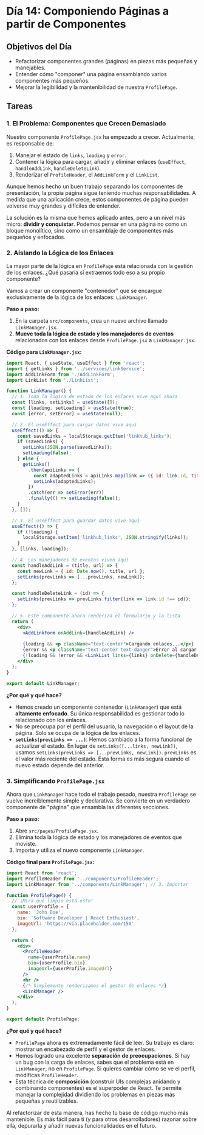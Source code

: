 # Día 14: Componiendo Páginas a partir de Componentes

## Objetivos del Día

-   Refactorizar componentes grandes (páginas) en piezas más pequeñas y manejables.
-   Entender cómo "componer" una página ensamblando varios componentes más pequeños.
-   Mejorar la legibilidad y la mantenibilidad de nuestra `ProfilePage`.

## Tareas

### 1. El Problema: Componentes que Crecen Demasiado

Nuestro componente `ProfilePage.jsx` ha empezado a crecer. Actualmente, es responsable de:

1.  Manejar el estado de `links`, `loading` y `error`.
2.  Contener la lógica para cargar, añadir y eliminar enlaces (`useEffect`, `handleAddLink`, `handleDeleteLink`).
3.  Renderizar el `ProfileHeader`, el `AddLinkForm` y el `LinkList`.

Aunque hemos hecho un buen trabajo separando los componentes de presentación, la propia página sigue teniendo muchas responsabilidades. A medida que una aplicación crece, estos componentes de página pueden volverse muy grandes y difíciles de entender.

La solución es la misma que hemos aplicado antes, pero a un nivel más micro: **dividir y conquistar**. Podemos pensar en una página no como un bloque monolítico, sino como un ensamblaje de componentes más pequeños y enfocados.

### 2. Aislando la Lógica de los Enlaces

La mayor parte de la lógica en `ProfilePage` está relacionada con la gestión de los enlaces. ¿Qué pasaría si extraemos todo eso a su propio componente?

Vamos a crear un componente "contenedor" que se encargue exclusivamente de la lógica de los enlaces: `LinkManager`.

**Paso a paso:**

1.  En la carpeta `src/components`, crea un nuevo archivo llamado `LinkManager.jsx`.
2.  **Mueve toda la lógica de estado y los manejadores de eventos** relacionados con los enlaces desde `ProfilePage.jsx` a `LinkManager.jsx`.

**Código para `LinkManager.jsx`:**

```jsx
import React, { useState, useEffect } from 'react';
import { getLinks } from '../services/linkService';
import AddLinkForm from './AddLinkForm';
import LinkList from './LinkList';

function LinkManager() {
  // 1. Toda la lógica de estado de los enlaces vive aquí ahora
  const [links, setLinks] = useState([]);
  const [loading, setLoading] = useState(true);
  const [error, setError] = useState(null);

  // 2. El useEffect para cargar datos vive aquí
  useEffect(() => {
    const savedLinks = localStorage.getItem('linkhub_links');
    if (savedLinks) {
      setLinks(JSON.parse(savedLinks));
      setLoading(false);
    } else {
      getLinks()
        .then(apiLinks => {
          const adaptedLinks = apiLinks.map(link => ({ id: link.id, title: link.title, url: `https://jsonplaceholder.typicode.com/todos/${link.id}` }));
          setLinks(adaptedLinks);
        })
        .catch(err => setError(err))
        .finally(() => setLoading(false));
    }
  }, []);

  // 3. El useEffect para guardar datos vive aquí
  useEffect(() => {
    if (!loading) {
      localStorage.setItem('linkhub_links', JSON.stringify(links));
    }
  }, [links, loading]);

  // 4. Los manejadores de eventos viven aquí
  const handleAddLink = (title, url) => {
    const newLink = { id: Date.now(), title, url };
    setLinks(prevLinks => [...prevLinks, newLink]);
  };

  const handleDeleteLink = (id) => {
    setLinks(prevLinks => prevLinks.filter(link => link.id !== id));
  };

  // 5. Este componente ahora renderiza el formulario y la lista
  return (
    <div>
      <AddLinkForm onAddLink={handleAddLink} />
      
      {loading && <p className="text-center">Cargando enlaces...</p>}
      {error && <p className="text-center text-danger">Error al cargar los enlaces.</p>}
      {!loading && !error && <LinkList links={links} onDelete={handleDeleteLink} />}
    </div>
  );
}

export default LinkManager;
```

**¿Por qué y qué hace?**

*   Hemos creado un componente contenedor (`LinkManager`) que está **altamente enfocado**. Su única responsabilidad es gestionar todo lo relacionado con los enlaces.
*   No se preocupa por el perfil del usuario, la navegación o el layout de la página. Solo se ocupa de la lógica de los enlaces.
*   **`setLinks(prevLinks => ...)`**: Hemos cambiado a la forma funcional de actualizar el estado. En lugar de `setLinks([...links, newLink])`, usamos `setLinks(prevLinks => [...prevLinks, newLink])`. `prevLinks` es el valor más reciente del estado. Esta forma es más segura cuando el nuevo estado depende del anterior.

### 3. Simplificando `ProfilePage.jsx`

Ahora que `LinkManager` hace todo el trabajo pesado, nuestra `ProfilePage` se vuelve increíblemente simple y declarativa. Se convierte en un verdadero componente de "página" que ensambla las diferentes secciones.

**Paso a paso:**

1.  Abre `src/pages/ProfilePage.jsx`.
2.  Elimina toda la lógica de estado y los manejadores de eventos que moviste.
3.  Importa y utiliza el nuevo componente `LinkManager`.

**Código final para `ProfilePage.jsx`:**

```jsx
import React from 'react';
import ProfileHeader from '../components/ProfileHeader';
import LinkManager from '../components/LinkManager'; // 3. Importar

function ProfilePage() {
  // ¡Mira qué limpio está esto!
  const userProfile = {
    name: 'John Doe',
    bio: 'Software Developer | React Enthusiast',
    imageUrl: 'https://via.placeholder.com/150'
  };

  return (
    <div>
      <ProfileHeader 
        name={userProfile.name}
        bio={userProfile.bio}
        imageUrl={userProfile.imageUrl}
      />
      <hr />
      {/* Simplemente renderizamos el gestor de enlaces */}
      <LinkManager />
    </div>
  );
}

export default ProfilePage;
```

**¿Por qué y qué hace?**

*   `ProfilePage` ahora es extremadamente fácil de leer. Su trabajo es claro: mostrar un encabezado de perfil y el gestor de enlaces.
*   Hemos logrado una excelente **separación de preocupaciones**. Si hay un bug con la carga de enlaces, sabes que el problema está en `LinkManager`, no en `ProfilePage`. Si quieres cambiar cómo se ve el perfil, modificas `ProfileHeader`.
*   Esta técnica de **composición** (construir UIs complejas anidando y combinando componentes) es el superpoder de React. Te permite manejar la complejidad dividiendo los problemas en piezas más pequeñas y reutilizables.

Al refactorizar de esta manera, has hecho tu base de código mucho más mantenible. Es más fácil para ti (y para otros desarrolladores) razonar sobre ella, depurarla y añadir nuevas funcionalidades en el futuro.
